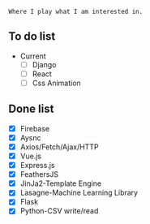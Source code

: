 ```
Where I play what I am interested in.
```
## To do list
- Current
  - [ ] Django
  - [ ] React
  - [ ] Css Animation

## Done list
  - [x] Firebase
  - [x] Aysnc
  - [x] Axios/Fetch/Ajax/HTTP
  - [x] Vue.js
  - [x] Express.js
  - [x] FeathersJS
  - [x] JinJa2-Template Engine
  - [x] Lasagne-Machine Learning Library
  - [x] Flask
  - [x] Python-CSV write/read
